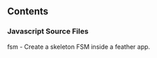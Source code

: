 ## Contents ##

### Javascript Source Files ###
fsm<tab> - Create a skeleton FSM inside a feather app.